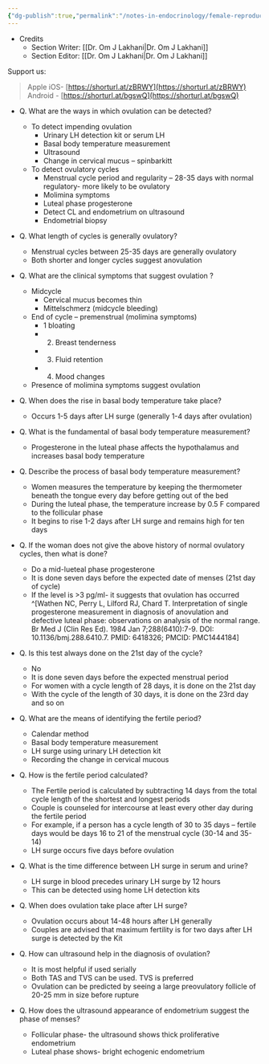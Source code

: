 ```yaml
---
{"dg-publish":true,"permalink":"/notes-in-endocrinology/female-reproductive-endocrinology/other-topics-in-female-reproductive-endocrinology/evaluation-of-the-timing-of-ovulation-in-a-menstrual-cycle/"}
---
```


- Credits
    - Section Writer: [[Dr. Om J Lakhani\|Dr. Om J Lakhani]]
    - Section Editor: [[Dr. Om J Lakhani\|Dr. Om J Lakhani]]

Support us:
> Apple iOS- [https://shorturl.at/zBRWY](https://shorturl.at/zBRWY)
> Android - [https://shorturl.at/bgswQ](https://shorturl.at/bgswQ)


- Q. What are the ways in which ovulation can be detected? 
    - To detect impending ovulation
        - Urinary LH detection kit or serum LH
        - Basal body temperature measurement
        - Ultrasound
        - Change in cervical mucus – spinbarkitt 
    - To detect ovulatory cycles 
        - Menstrual cycle period and regularity – 28-35 days with normal regulatory- more likely to be ovulatory
        - Molimina symptoms
        - Luteal phase progesterone
        - Detect CL and endometrium on ultrasound
        - Endometrial biopsy 


- Q. What length of cycles is generally ovulatory? 
    - Menstrual cycles between 25-35 days are generally ovulatory 
    - Both shorter and longer cycles suggest anovulation 


- Q. What are the clinical symptoms that suggest ovulation ?
  
    - Midcycle 
        - Cervical mucus becomes thin
        - Mittelschmerz (midcycle bleeding)
    - End of cycle – premenstrual (molimina symptoms)
        - 1 bloating
        - 2. Breast tenderness
        - 3. Fluid retention
        - 4. Mood changes
    - Presence of molimina symptoms suggest ovulation 


- Q. When does the rise in basal body temperature take place? 
    - Occurs 1-5 days after LH surge (generally 1-4 days after ovulation) 


- Q. What is the fundamental of basal body temperature measurement? 
    - Progesterone in the luteal phase affects the hypothalamus and increases basal body temperature 


- Q. Describe the process of basal body temperature measurement? 
    - Women measures the temperature by keeping the thermometer beneath the tongue every day before getting out of the bed
    - During the luteal phase, the temperature increase by 0.5 F compared to the follicular phase
    - It begins to rise 1-2 days after LH surge and remains high for ten days


- Q. If the woman does not give the above history of normal ovulatory cycles, then what is done? 
    - Do a mid-lueteal phase progesterone 
    - It is done seven days before the expected date of menses (21st day of cycle) 
    - If the level is >3 pg/ml- it suggests that ovulation has occurred ^[Wathen NC, Perry L, Lilford RJ, Chard T. Interpretation of single progesterone measurement in diagnosis of anovulation and defective luteal phase: observations on analysis of the normal range. Br Med J (Clin Res Ed). 1984 Jan 7;288(6410):7-9. DOI: 10.1136/bmj.288.6410.7. PMID: 6418326; PMCID: PMC1444184]


- Q. Is this test always done on the 21st day of the cycle?
    - No
    - It is done seven days before the expected menstrual period
    - For women with a cycle length of 28 days, it is done on the 21st day
    - With the cycle of the length of 30 days, it is done on the 23rd day and so on


- Q. What are the means of identifying the fertile period? 
    - Calendar method
    - Basal body temperature measurement
    - LH surge using urinary LH detection kit
    - Recording the change in cervical mucous 


- Q. How is the fertile period calculated? 
    - The Fertile period is calculated by subtracting 14 days from the total cycle length of the shortest and longest periods 
    - Couple is counseled for intercourse at least every other day during the fertile period 
    - For example, if a person has a cycle length of 30 to 35 days – fertile days would be days 16 to 21 of the menstrual cycle (30-14 and 35-14) 
    - LH surge occurs five days before ovulation 


- Q. What is the time difference between LH surge in serum and urine? 
    - LH surge in blood precedes urinary LH surge by 12 hours 
    - This can be detected using home LH detection kits 


- Q. When does ovulation take place after LH surge? 
    - Ovulation occurs about 14-48 hours after LH generally
    - Couples are advised that maximum fertility is for two days after LH surge is detected by the Kit 


- Q. How can ultrasound help in the diagnosis of ovulation? 
    - It is most helpful if used serially
    - Both TAS and TVS can be used. TVS is preferred
    - Ovulation can be predicted by seeing a large preovulatory follicle of 20-25 mm in size before rupture 


- Q. How does the ultrasound appearance of endometrium suggest the phase of menses? 
    - Follicular phase- the ultrasound shows thick proliferative endometrium
    - Luteal phase shows- bright echogenic endometrium 
